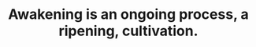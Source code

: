 ---
title: Awakening is an ongoing process, a ripening, cultivation.
tags: buddhism mindfulness motion
---